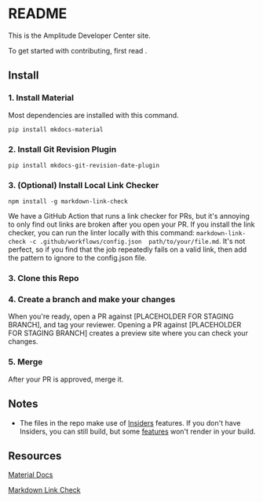 # README

This is the Amplitude Developer Center site. 

To get started with contributing, first read <PLACEHOLDER FOR DOCS>.

## Install 

### 1. Install Material

Most dependencies are installed with this command. 

`pip install mkdocs-material`

### 2. Install Git Revision Plugin

`pip install mkdocs-git-revision-date-plugin`
  
### 3. (Optional) Install Local Link Checker
   
`npm install -g markdown-link-check`
  
  We have a GitHub Action that runs a link checker for PRs, but it's annoying to only find out links are broken after you open your PR. If you install the link checker, you can run the linter locally with this command: `markdown-link-check -c .github/workflows/config.json  path/to/your/file.md`. It's not perfect, so if you find that the job repeatedly fails on a valid link, then add the pattern to ignore to the config.json file. 

### 3. Clone this Repo
  
### 4. Create a branch and make your changes
  
  When you're ready, open a PR against [PLACEHOLDER FOR STAGING BRANCH], and tag your reviewer. Opening a PR against [PLACEHOLDER FOR STAGING BRANCH] creates a preview site where you can check your changes. 

### 5. Merge
  
After your PR is approved, merge it. 


## Notes
- The files in the repo make use of [Insiders](https://squidfunk.github.io/mkdocs-material/insiders/) features. If you don't have Insiders, you can still build, but some [features](https://squidfunk.github.io/mkdocs-material/insiders/#available-features) won't render in your build. 


## Resources 
[Material Docs](https://squidfunk.github.io/mkdocs-material/)
  
[Markdown Link Check](https://github.com/tcort/markdown-link-check)
